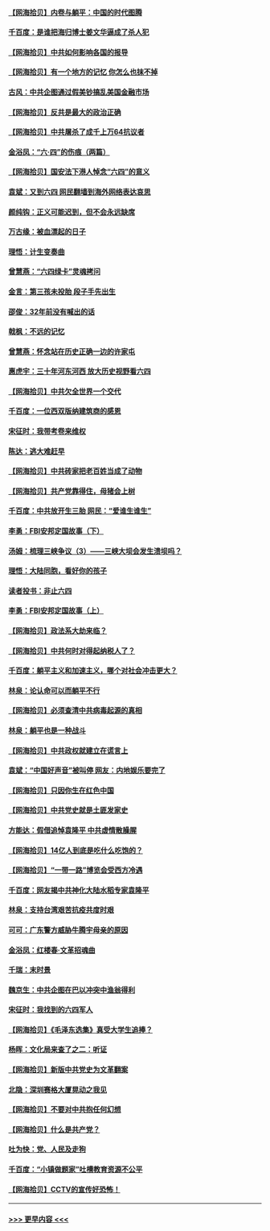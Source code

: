 #### [【网海拾贝】内卷与躺平：中国的时代图腾](../pages/nsc993/n13016128.md?t=06121101) 
#### [千百度：是谁把海归博士姜文华逼成了杀人犯](../pages/nsc993/n13015218.md?t=06121101) 
#### [【网海拾贝】中共如何影响各国的报导](../pages/nsc993/n13012599.md?t=06121101) 
#### [【网海拾贝】有一个地方的记忆 你怎么也抹不掉](../pages/nsc993/n13009802.md?t=06121101) 
#### [古风：中共企图通过假美钞搞乱美国金融市场](../pages/nsc993/n13009626.md?t=06121101) 
#### [【网海拾贝】反共是最大的政治正确](../pages/nsc993/n13007051.md?t=06121101) 
#### [【网海拾贝】中共屠杀了成千上万64抗议者](../pages/nsc993/n13002713.md?t=06121101) 
#### [金浴凤：“六·四”的伤痕（两篇）](../pages/nsc993/n13001719.md?t=06121101) 
#### [【网海拾贝】国安法下港人悼念“六四”的意义](../pages/nsc993/n13001039.md?t=06121101) 
#### [袁斌：又到六四 网民翻墙到海外网络表达哀思](../pages/nsc993/n13000995.md?t=06121101) 
#### [颜纯钩：正义可能迟到，但不会永远缺席](../pages/nsc993/n13000920.md?t=06121101) 
#### [万古缘：被血漂起的日子](../pages/nsc993/n13000914.md?t=06121101) 
#### [理悟：计生变奏曲](../pages/nsc993/n13000414.md?t=06121101) 
#### [曾慧燕：“六四绿卡”灵魂拷问](../pages/nsc993/n13000277.md?t=06121101) 
#### [金言：第三孩未投胎 段子手先出生](../pages/nsc993/n13000215.md?t=06121101) 
#### [邵俊：32年前没有喊出的话](../pages/nsc993/n13000181.md?t=06121101) 
#### [戟枫：不远的记忆](../pages/nsc993/n13000121.md?t=06121101) 
#### [曾慧燕：怀念站在历史正确一边的许家屯](../pages/nsc993/n13000073.md?t=06121101) 
#### [惠虎宇：三十年河东河西 放大历史视野看六四](../pages/nsc993/n13000018.md?t=06121101) 
#### [【网海拾贝】中共欠全世界一个交代](../pages/nsc993/n12998706.md?t=06121101) 
#### [千百度：一位西双版纳建筑商的感恩](../pages/nsc993/n12998487.md?t=06121101) 
#### [宋征时：我带考卷来维权](../pages/nsc993/n12994088.md?t=06121101) 
#### [陈达：逃大难赶早](../pages/nsc993/n12993569.md?t=06121101) 
#### [【网海拾贝】中共砖家把老百姓当成了动物](../pages/nsc993/n12993483.md?t=06121101) 
#### [【网海拾贝】共产党靠得住，母猪会上树](../pages/nsc993/n12990730.md?t=06121101) 
#### [千百度：中共放开生三胎 网民：“爱谁生谁生”](../pages/nsc993/n12990644.md?t=06121101) 
#### [李勇：FBI安邦定国故事（下）](../pages/nsc993/n12987854.md?t=06121101) 
#### [汤姆：梳理三峡争议（3）——三峡大坝会发生溃坝吗？](../pages/nsc993/n12989806.md?t=06121101) 
#### [理悟：大陆同胞，看好你的孩子](../pages/nsc993/n12989778.md?t=06121101) 
#### [读者投书：非止六四](../pages/nsc993/n12989673.md?t=06121101) 
#### [李勇：FBI安邦定国故事（上）](../pages/nsc993/n12987749.md?t=06121101) 
#### [【网海拾贝】政法系大劫来临？](../pages/nsc993/n12987596.md?t=06121101) 
#### [【网海拾贝】中共何时对得起纳税人了？](../pages/nsc993/n12985578.md?t=06121101) 
#### [千百度：躺平主义和加速主义，哪个对社会冲击更大？](../pages/nsc993/n12985512.md?t=06121101) 
#### [林泉：论认命可以而躺平不行](../pages/nsc993/n12985505.md?t=06121101) 
#### [【网海拾贝】必须查清中共病毒起源的真相](../pages/nsc993/n12984276.md?t=06121101) 
#### [林泉：躺平也是一种战斗](../pages/nsc993/n12984194.md?t=06121101) 
#### [【网海拾贝】中共政权就建立在谎言上](../pages/nsc993/n12981880.md?t=06121101) 
#### [袁斌：“中国好声音”被叫停 网友：内地娱乐要完了](../pages/nsc993/n12981826.md?t=06121101) 
#### [【网海拾贝】只因你生在红色中国](../pages/nsc993/n12979096.md?t=06121101) 
#### [【网海拾贝】中共党史就是土匪发家史](../pages/nsc993/n12976478.md?t=06121101) 
#### [方能达：假借追悼袁隆平 中共虚情散臊腥](../pages/nsc993/n12976396.md?t=06121101) 
#### [【网海拾贝】14亿人到底是吃什么吃饱的？](../pages/nsc993/n12974125.md?t=06121101) 
#### [【网海拾贝】“一带一路”博览会受西方冷遇](../pages/nsc993/n12971787.md?t=06121101) 
#### [千百度：网友揭中共神化大陆水稻专家袁隆平](../pages/nsc993/n12971733.md?t=06121101) 
#### [林泉：支持台湾艰苦抗疫共度时艰](../pages/nsc993/n12971350.md?t=06121101) 
#### [可可：广东警方威胁牛腾宇母亲的原因](../pages/nsc993/n12971100.md?t=06121101) 
#### [金浴凤：红楼春·文革招魂曲](../pages/nsc993/n12970354.md?t=06121101) 
#### [千瑞：末时景](../pages/nsc993/n12970337.md?t=06121101) 
#### [魏京生：中共企图在巴以冲突中渔翁得利](../pages/nsc993/n12970286.md?t=06121101) 
#### [宋征时：我找到的六四军人](../pages/nsc993/n12970213.md?t=06121101) 
#### [【网海拾贝】《毛泽东选集》真受大学生追捧？](../pages/nsc993/n12968779.md?t=06121101) 
#### [杨晖：文化局来查了之二：听证](../pages/nsc993/n12966528.md?t=06121101) 
#### [【网海拾贝】新版中共党史为文革翻案](../pages/nsc993/n12967526.md?t=06121101) 
#### [北隐：深圳赛格大厦晃动之我见](../pages/nsc993/n12967393.md?t=06121101) 
#### [【网海拾贝】不要对中共抱任何幻想](../pages/nsc993/n12965222.md?t=06121101) 
#### [【网海拾贝】什么是共产党？](../pages/nsc993/n12962781.md?t=06121101) 
#### [吐为快：党、人民及走狗](../pages/nsc993/n12962747.md?t=06121101) 
#### [千百度：“小镇做题家”吐槽教育资源不公平](../pages/nsc993/n12962705.md?t=06121101) 
#### [【网海拾贝】CCTV的宣传好恐怖！](../pages/nsc993/n12959984.md?t=06121101) 

----
#### [ >>> 更早内容 <<< ](../indexes/nsc993-earlier.md)
